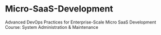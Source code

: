 # Micro-SaaS-Development
Advanced DevOps Practices for Enterprise-Scale Micro SaaS Development Course: System Administration &amp; Maintenance 
